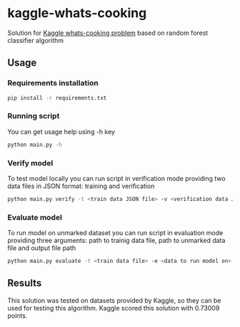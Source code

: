# kaggle-whats-cooking
Solution for [Kaggle whats-cooking problem](https://www.kaggle.com/c/whats-cooking) based on random forest classifier algorithm

## Usage
### Requirements installation
```Bash
pip install -r requirements.txt
```

### Running script
You can get usage help using -h key
```Bash
python main.py -h
```

### Verify model
To test model locally you can run script in verification mode providing two data files in JSON format: training and verification
```Bash
python main.py verify -t <train data JSON file> -v <verification data JSON file>
```

### Evaluate model
To run model on unmarked dataset you can run script in evaluation mode providing three arguments: path to trainig data file, path to unmarked data file and output file path
```Bash
python main.py evaluate -t <train data file> -e <data to run model on> -o <output csv file>
```

## Results
This solution was tested on datasets provided by Kaggle, so they can be used for testing this algorithm. Kaggle scored this solution with 0.73009 points.
